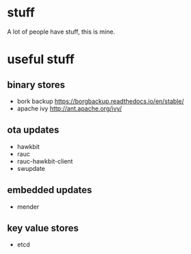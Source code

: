 # stuff

A lot of people have stuff, this is mine.

# useful stuff

## binary stores

* bork backup <https://borgbackup.readthedocs.io/en/stable/>
* apache ivy <http://ant.apache.org/ivy/>

## ota updates

* hawkbit
* rauc
* rauc-hawkbit-client
* swupdate

## embedded updates

* mender

## key value stores

* etcd

